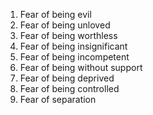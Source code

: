 1. Fear of being evil
2. Fear of being unloved
3. Fear of being worthless
4. Fear of being insignificant
5. Fear of being incompetent
6. Fear of being without support
7. Fear of being deprived
8. Fear of being controlled
9. Fear of separation